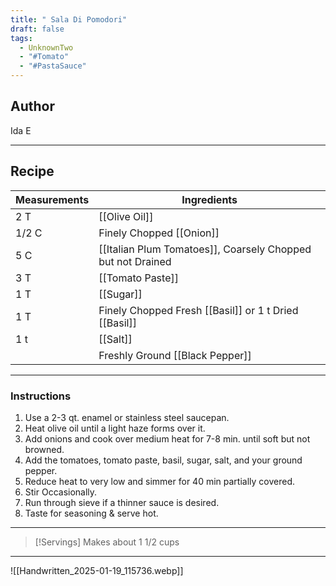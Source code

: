 ```yaml
---
title: " Sala Di Pomodori"
draft: false
tags:
  - UnknownTwo
  - "#Tomato"
  - "#PastaSauce"
---
```

## Author
Ida E
___
## Recipe

| Measurements | Ingredients               |
| :----------- | ------------------------- |
|2 T|[[Olive Oil]]|
|1/2 C|Finely Chopped [[Onion]]|
|5 C|[[Italian Plum Tomatoes]], Coarsely Chopped but not Drained|
|3 T|[[Tomato Paste]]|
|1 T|[[Sugar]]|
|1 T|Finely Chopped Fresh [[Basil]] or 1 t Dried [[Basil]]|
|1 t|[[Salt]]|
||Freshly Ground [[Black Pepper]]|
___
### Instructions
1. Use a 2-3 qt. enamel or stainless steel saucepan.
2. Heat olive oil until a light haze forms over it.
3. Add onions and cook over medium heat for 7-8 min. until soft but not browned.
4. Add the tomatoes, tomato paste, basil, sugar, salt, and your ground pepper.
5. Reduce heat to very low and simmer for 40 min partially covered.
6. Stir Occasionally.
7. Run through sieve if a thinner sauce is desired.
8. Taste for seasoning & serve hot.
___

>[!Servings]
>Makes about 1 1/2 cups

___
![[Handwritten_2025-01-19_115736.webp]]